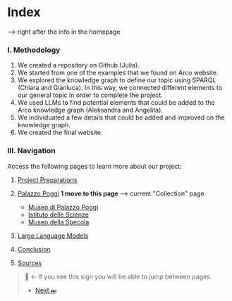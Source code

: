 # Index
--> right after the info in the homepage 

### I. Methodology
1. We created a repository on Github (Julia).
2. We started from one of the examples that we found on Arco website.
3. We explored the knowledge graph to define our topic using SPARQL (Chiara and Gianluca). In this way, we connected different elements to our general topic in order to complete the project.
4. We used LLMs to find potential elements that could be added to the Arco knowledge graph (Aleksandra and Angelita).
5. We individuated a few details that could be added and improved on the knowledge graph.
6. We created the final website.

### III. Navigation
Access the following pages to learn more about our project:

1. [Project Preparations](Project-Prep.md)

2. [Palazzo Poggi](Poggi.md) **1 move to this page** --> current "Collection" page
    - [Museo di Palazzo Poggi](LINK) 
    -  [Istituto delle Scienze](Scienze.md) 
    - [Museo della Specola](Specola.md)
  
3. [Large Language Models](Large-Language-Models)
  
4. [Conclusion](Conslusion.md)
5. [Sources](Sources.md)


> 🧭 ← If you see this sign you will be able to jump between pages.
>
> - [Next ⏭](Project-Prep.md) 

